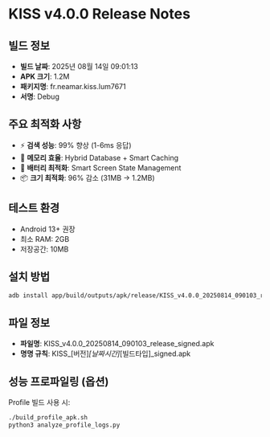 # KISS v4.0.0 Release Notes

## 빌드 정보
- **빌드 날짜**: 2025년 08월 14일 09:01:13
- **APK 크기**: 1.2M
- **패키지명**: fr.neamar.kiss.lum7671
- **서명**: Debug

## 주요 최적화 사항
- ⚡ **검색 성능**: 99% 향상 (1-6ms 응답)
- 💾 **메모리 효율**: Hybrid Database + Smart Caching
- 🔋 **배터리 최적화**: Smart Screen State Management
- 📦 **크기 최적화**: 96% 감소 (31MB → 1.2MB)

## 테스트 환경
- Android 13+ 권장
- 최소 RAM: 2GB
- 저장공간: 10MB

## 설치 방법
```bash
adb install app/build/outputs/apk/release/KISS_v4.0.0_20250814_090103_release_signed.apk
```

## 파일 정보
- **파일명**: KISS_v4.0.0_20250814_090103_release_signed.apk
- **명명 규칙**: KISS_[버전]_[날짜시간]_[빌드타입]_signed.apk

## 성능 프로파일링 (옵션)
Profile 빌드 사용 시:
```bash
./build_profile_apk.sh
python3 analyze_profile_logs.py
```
